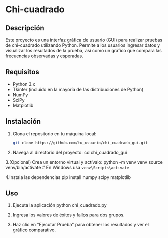 # Chi-cuadrado

## Descripción
Este proyecto es una interfaz gráfica de usuario (GUI) para realizar pruebas de chi-cuadrado utilizando Python. Permite a los usuarios ingresar datos y visualizar los resultados de la prueba, así como un gráfico que compara las frecuencias observadas y esperadas.

## Requisitos
- Python 3.x
- Tkinter (incluido en la mayoría de las distribuciones de Python)
- NumPy
- SciPy
- Matplotlib

## Instalación
1. Clona el repositorio en tu máquina local:
   ```bash
   git clone https://github.com/tu_usuario/chi_cuadrado_gui.git
   
2. Navega al directorio del proyecto:
cd chi_cuadrado_gui

3.(Opcional) Crea un entorno virtual y actívalo:
python -m venv venv
source venv/bin/activate  # En Windows usa `venv\Scripts\activate`

4.Instala las dependencias
pip install numpy scipy matplotlib

## Uso
1. Ejecuta la aplicación
python chi_cuadrado.py

2. Ingresa los valores de éxitos y fallos para dos grupos.

3. Haz clic en "Ejecutar Prueba" para obtener los resultados y ver el gráfico comparativo.

